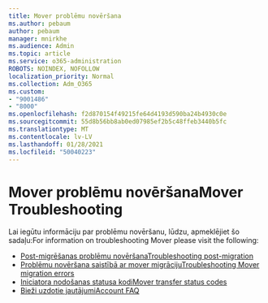 ```yaml
---
title: Mover problēmu novēršana
ms.author: pebaum
author: pebaum
manager: mnirkhe
ms.audience: Admin
ms.topic: article
ms.service: o365-administration
ROBOTS: NOINDEX, NOFOLLOW
localization_priority: Normal
ms.collection: Adm_O365
ms.custom:
- "9001486"
- "8000"
ms.openlocfilehash: f2d870154f49215fe64d4193d590ba24b4930c0e
ms.sourcegitcommit: 55d8b56bb8ab0ed07985ef2b5c48ffeb3440b5fc
ms.translationtype: MT
ms.contentlocale: lv-LV
ms.lasthandoff: 01/28/2021
ms.locfileid: "50040223"
---
```

# <a name="mover-troubleshooting"></a><span data-ttu-id="4b8e9-102">Mover problēmu novēršana</span><span class="sxs-lookup"><span data-stu-id="4b8e9-102">Mover Troubleshooting</span></span>

<span data-ttu-id="4b8e9-103">Lai iegūtu informāciju par problēmu novēršanu, lūdzu, apmeklējiet šo sadaļu:</span><span class="sxs-lookup"><span data-stu-id="4b8e9-103">For information on troubleshooting Mover please visit the following:</span></span>

- [<span data-ttu-id="4b8e9-104">Post-migrēšanas problēmu novēršana</span><span class="sxs-lookup"><span data-stu-id="4b8e9-104">Troubleshooting post-migration</span></span>](https://docs.microsoft.com/sharepointmigration/mover-post-migration-troubleshooting)  
- [<span data-ttu-id="4b8e9-105">Problēmu novēršana saistībā ar mover migrāciju</span><span class="sxs-lookup"><span data-stu-id="4b8e9-105">Troubleshooting Mover migration errors</span></span>](https://docs.microsoft.com/sharepointmigration/mover-error-faq)  
- [<span data-ttu-id="4b8e9-106">Iniciatora nodošanas statusa kodi</span><span class="sxs-lookup"><span data-stu-id="4b8e9-106">Mover transfer status codes</span></span>](https://docs.microsoft.com/sharepointmigration/mover-transfer-status-codes)
- [<span data-ttu-id="4b8e9-107">Bieži uzdotie jautājumi</span><span class="sxs-lookup"><span data-stu-id="4b8e9-107">Account FAQ</span></span>](https://docs.microsoft.com/sharepointmigration/mover-account-faq)
